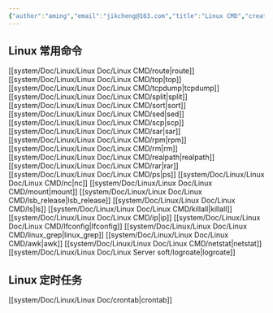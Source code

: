 ```yaml
---
{"author":"aming","email":"jikcheng@163.com","title":"Linux CMD","creation_date":"2022-09-01 15:16","Last modified date":"2022-11-25 16:11","tags":"Linux CMD","File Folder with relative path":"system/Doc/Linux/Linux Doc","remark":null,"other":null,"dg-publish":true,"permalink":"/system/doc/linux/linux-doc/linux-cmd/","dgPassFrontmatter":true}
---
```



## Linux 常用命令
[[system/Doc/Linux/Linux Doc/Linux CMD/route\|route]]
[[system/Doc/Linux/Linux Doc/Linux CMD/top\|top]]
[[system/Doc/Linux/Linux Doc/Linux CMD/tcpdump\|tcpdump]]
[[system/Doc/Linux/Linux Doc/Linux CMD/split\|split]]
[[system/Doc/Linux/Linux Doc/Linux CMD/sort\|sort]]
[[system/Doc/Linux/Linux Doc/Linux CMD/sed\|sed]]
[[system/Doc/Linux/Linux Doc/Linux CMD/scp\|scp]]
[[system/Doc/Linux/Linux Doc/Linux CMD/sar\|sar]]
[[system/Doc/Linux/Linux Doc/Linux CMD/rpm\|rpm]]
[[system/Doc/Linux/Linux Doc/Linux CMD/rm\|rm]]
[[system/Doc/Linux/Linux Doc/Linux CMD/realpath\|realpath]]
[[system/Doc/Linux/Linux Doc/Linux CMD/rar\|rar]]
[[system/Doc/Linux/Linux Doc/Linux CMD/ps\|ps]]
[[system/Doc/Linux/Linux Doc/Linux CMD/nc\|nc]]
[[system/Doc/Linux/Linux Doc/Linux CMD/mount\|mount]]
[[system/Doc/Linux/Linux Doc/Linux CMD/lsb_release\|lsb_release]]
[[system/Doc/Linux/Linux Doc/Linux CMD/ls\|ls]]
[[system/Doc/Linux/Linux Doc/Linux CMD/killall\|killall]]
[[system/Doc/Linux/Linux Doc/Linux CMD/ip\|ip]]
[[system/Doc/Linux/Linux Doc/Linux CMD/Ifconfig\|Ifconfig]]
[[system/Doc/Linux/Linux Doc/Linux CMD/linux_grep\|linux_grep]]
[[system/Doc/Linux/Linux Doc/Linux CMD/awk\|awk]]
[[system/Doc/Linux/Linux Doc/Linux CMD/netstat\|netstat]]
[[system/Doc/Linux/Linux Doc/Linux Server soft/logroate\|logroate]]
## Linux 定时任务
[[system/Doc/Linux/Linux Doc/crontab\|crontab]]

